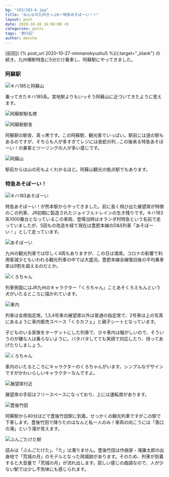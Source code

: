 ```yaml
---
bg: "103/103-6.jpg"
title: "みんなの九州きっぷ6～特急あそぼーい！～"
layout: post
date: 2020-10-28 16:00:00 +9
categories: posts
tags: '旅行記'
author: mencha
---
```


[前回]( {% post_url 2020-10-27-minnanokyushu5 %}){:target="_blank"} の続き。九州横断特急に5分だけ乗車し、阿蘇駅にやってきました。

### 阿蘇駅

![キハ185と阿蘇山](https://drive.google.com/uc?export=view&id=1VxUks9xqzo-bc48F1imx_L-wmV9N9832)
<!--more-->
乗ってきたキハ185系。宮地駅よりもいっそう阿蘇山に近づいてきたように思えます。

![阿蘇駅駅名標](https://drive.google.com/uc?export=view&id=1IVmUGE3IQ9OKZ2De0owVSLTHp_jgUxGO)

![阿蘇駅駅舎](https://drive.google.com/uc?export=view&id=1xRFQL03CcOg1LWTpEK5pulIXfJ1Yd4ck)

阿蘇駅の駅舎、真っ黒です。この阿蘇駅、観光客でいっぱい。駅前には道の駅もあるのですが、そちらも人が多すぎてレジには長蛇の列…この後来る特急あそぼーい！の乗客とツーリングの人が多い感じです。

![阿蘇山](https://drive.google.com/uc?export=view&id=1rutCgxrlfqw6_VPwmP2sZo7N4CnmOTn4)

駅前からは山の形もよくわかるほど。阿蘇山観光の拠点駅でもあります。

### 特急あそぼーい！

![キハ183あそぼーい](https://drive.google.com/uc?export=view&id=1NQL7v3P6Pk6v1pZHzRFlK7j7Lb0faRU9)

特急あそぼーい！が熊本駅からやってきました。前に長く飛び出た展望席が特徴のこの列車、JR初期に製造されたジョイフルトレインの生き残りです。キハ183系1000番台となっているこの車両、登場当時はオランダ村特急という名前で走っていましたが、5回もの改造を経て現在は豊肥本線のD&S列車「あそぼーい！」として走っています。

![あそぼーい](https://drive.google.com/uc?export=view&id=1_O7Dsa1NWXKv8d8I-R8yTwaqR-_LdE4H)

九州の観光列車では珍しく4両もありますが、この日は満席。コロナの影響で利用客減少ともいわれる観光列車の中では大盛況。豊肥本線全線復旧後の平均乗車率は9割を超えるのだとか。

![くろちゃん](https://drive.google.com/uc?export=view&id=1HwKeUUUJWply1he2uxtegFMCnSjg0k7p)

列車側面にはJR九州のキャラクター「くろちゃん」ことあそくろえもんという犬がいたるところに描かれています。

![車内](https://drive.google.com/uc?export=view&id=1166md9OqhuN_CZ9maOWJIY2W-7hLcomt)

列車は全席指定席。1,3,4号車の展望席以外は普通の指定席で、2号車は上の写真にあるように車内販売スペース「くろカフェ」と親子シートとなっています。

子どものいる家族をターゲットにした列車で、少々車内は騒がしいので、そういうのが嫌な人は乗らないように。バタバタしてても笑顔で対応したり、待ってあげたりしましょう。

![くろちゃん](https://drive.google.com/uc?export=view&id=1_6GP9iTMdX6UIphLjYQE6vmeQ5LsaCdl)

車内のいたるところにキャラクターのくろちゃんがいます。シンプルなデザインですがかわいらしいキャラクターなんですよ。

![展望席付近](https://drive.google.com/uc?export=view&id=1rhyZo8YXW6D1jUdiGVxn_jUbpF7b8pU2)

展望席の手前はフリースペースになっており、上には運転席があります。

![豊後竹田](https://drive.google.com/uc?export=view&id=1FZUZ3KEEWBoe3km5VtofZmM-gItkXyMh)

阿蘇駅から40分ほどで豊後竹田駅に到着。せっかくの観光列車ですがこの駅で下車します。豊後竹田で降りたのはなんと私一人のみ！車両の向こうには「落口の滝」という滝が見えます。

![ぶんごたけた駅](https://drive.google.com/uc?export=view&id=1V78Zly_BzRWrOUcOUlXe_ikJ3zWZRZx3)

読みは「ぶんごたけた」、「た」は濁りません。豊後竹田は作曲家・滝廉太郎の出身地で「荒城の月」のモデルとなった岡城跡があります。そのため、列車が到着すると大音量で「荒城の月」が流れ出します。寂しい感じの曲調なので、人が少ない駅では少し不気味にも感じられます。
